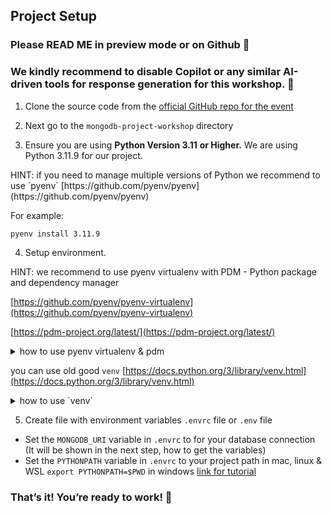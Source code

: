 ## Project Setup
### Please READ ME in preview mode or on Github 👀
### We kindly recommend to disable Copilot or any similar AI-driven tools for response generation for this workshop. 🤬

1. Clone the source code from the [official GitHub repo for the event](https://github.com/KuligKamil/mongodb-project-workshop)
   
2. Next go to the `mongodb-project-workshop` directory

3. Ensure you are using **Python Version 3.11** **or Higher.** We are using Python 3.11.9 for our project.

<aside>
  HINT: if you need to manage multiple versions of Python we recommend to use `pyenv` 
  [https://github.com/pyenv/pyenv](https://github.com/pyenv/pyenv)
  
  For example:

  `pyenv install 3.11.9`

</aside> 

4. Setup environment. 
  
<aside>

  HINT: we recommend to use pyenv virtualenv  with PDM - Python package and dependency manager 
  
  [https://github.com/pyenv/pyenv-virtualenv](https://github.com/pyenv/pyenv-virtualenv)
  
  [https://pdm-project.org/latest/](https://pdm-project.org/latest/)
  
  <details>
  <summary>how to use pyenv virtualenv  & pdm</summary>

  `pyenv virtualenv 3.11.9 mongo-project-workshop-3.11.9`

  `pyenv local mongo-project-workshop-3.11.9`


  install pdm 

  `pip install pdm`

  install all dependencies

  `pdm install`

  run ruff check 

  `pdm run ruff check` 

  if you see `All checks passed!` everything setup correctly 

  </details>
</aside>



 you can use old good `venv` [https://docs.python.org/3/library/venv.html](https://docs.python.org/3/library/venv.html)
 

  <details>
  <summary>how to use `venv`</summary>

  create `venv`

  `python -m venv .`

  next activate it

  on mac, linux or WSL

  `source ./bin/activate`

  or on windows 

  * cmd.exe

  `C:\> .\Scripts\activate.bat`

  * PowerShell

  `PS C:\> .\Scripts\Activate.ps1`

  run ruff check

  `run ruff check`

  if you see `All checks passed!` everything setup correctly 

  </details>
 

5. Create file with environment variables `.envrc` file or `.env` file

* Set the `MONGODB_URI` variable in `.envrc` to for your database connection (It will be shown in the next step, how to get the variables)
* Set the `PYTHONPATH` variable in `.envrc` to your project path
   in mac, linux & WSL `export PYTHONPATH=$PWD`
   in windows [link for tutorial](https://www.youtube.com/watch?v=PXqcHi2fkXI)

### That’s it! You’re ready to work! 🎉
